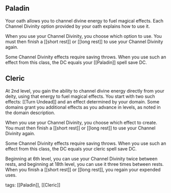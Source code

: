 ## Paladin
Your oath allows you to channel divine energy to fuel magical effects. Each Channel Divinity option provided by your oath explains how to use it.

When you use your Channel Divinity, you choose which option to use. You must then finish a [[short rest]] or [[long rest]] to use your Channel Divinity again.

Some Channel Divinity effects require saving throws. When you use such an effect from this class, the DC equals your [[Paladin]] spell save DC.

## Cleric

At 2nd level, you gain the ability to channel divine energy directly from your deity, using that energy to fuel magical effects. You start with two such effects: [[Turn Undead]] and an effect determined by your domain. Some domains grant you additional effects as you advance in levels, as noted in the domain description.

When you use your Channel Divinity, you choose which effect to create. You must then finish a [[short rest]] or [[long rest]] to use your Channel Divinity again.

Some Channel Divinity effects require saving throws. When you use such an effect from this class, the DC equals your cleric spell save DC.

Beginning at 6th level, you can use your Channel Divinity twice between rests, and beginning at 18th level, you can use it three times between rests. When you finish a [[short rest]] or [[long rest]], you regain your expended uses.

tags: [[Paladin]], [[Cleric]]